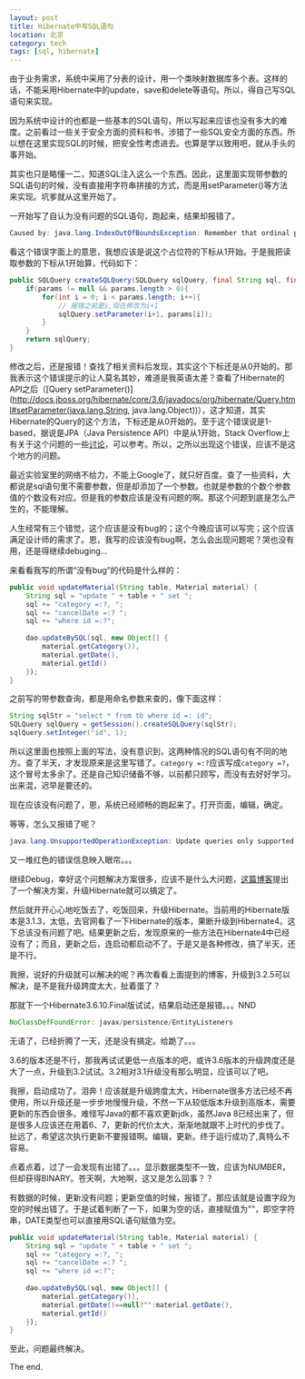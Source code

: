 ```yaml
---
layout: post
title: Hibernate中写SQL语句
location: 北京
category: tech
tags: [sql, hibernate]
---
```

由于业务需求，系统中采用了分表的设计，用一个类映射数据库多个表。这样的话，不能采用Hibernate中的update，save和delete等语句。所以，得自己写SQL语句来实现。

因为系统中设计的也都是一些基本的SQL语句，所以写起来应该也没有多大的难度。之前看过一些关于安全方面的资料和书，涉猎了一些SQL安全方面的东西。所以想在这里实现SQL的时候，把安全性考虑进去。也算是学以致用吧，就从手头的事开始。

其实也只是略懂一二，知道SQL注入这么一个东西。因此，这里面实现带参数的SQL语句的时候，没有直接用字符串拼接的方式，而是用setParameter()等方法来实现。坑爹就从这里开始了。

一开始写了自认为没有问题的SQL语句，跑起来，结果却报错了。

```java
Caused by: java.lang.IndexOutOfBoundsException: Remember that ordinal parameters are 1-based!
```

看这个错误字面上的意思，我想应该是说这个占位符的下标从1开始。于是我把读取参数的下标从1开始算，代码如下：

```java
public SQLQuery createSQLQuery(SQLQuery sqlQuery, final String sql, final Object[] params) {
    if(params != null && params.length > 0){
        for(int i = 0; i < params.length; i++){
            // 报错之前是i,现在修改为i+1
            sqlQuery.setParameter(i+1, params[i]);
        }
    }
    return sqlQuery;
}
```

修改之后，还是报错！查找了相关资料后发现，其实这个下标还是从0开始的。那我表示这个错误提示的让人莫名其妙，难道是我英语太差？查看了Hibernate的API之后（[Query setParameter()](http://docs.jboss.org/hibernate/core/3.6/javadocs/org/hibernate/Query.html#setParameter(java.lang.String, java.lang.Object))），这才知道，其实Hibernate的Query的这个方法，下标还是从0开始的。至于这个错误说是1-based，据说是JPA（Java Persistence API）中是从1开始，Stack Overflow上有关于这个问题的一些[讨论](http://stackoverflow.com/questions/3144235/jpa-hibernate-native-queries-do-not-recognize-parameters)，可以参考。所以，之所以出现这个错误，应该不是这个地方的问题。

最近实验室里的网络不给力，不能上Google了，就只好百度。查了一些资料，大都说是sql语句里不需要参数，但是却添加了一个参数。也就是参数的个数个参数值的个数没有对应。但是我的参数应该是没有问题的啊。那这个问题到底是怎么产生的，不能理解。

人生经常有三个错觉，这个应该是没有bug的；这个今晚应该可以写完；这个应该满足设计师的需求了。恩，我写的应该没有bug啊，怎么会出现问题呢？哭也没有用，还是得继续debuging...

来看看我写的所谓“没有bug”的代码是什么样的：

```java
public void updateMaterial(String table, Material material) {
    String sql = "update " + table + " set ";
    sql += "category =:?, ";
    sql += "cancelDate =:? ";
    sql += "where id =:?";
	
    dao.updateBySQL(sql, new Object[] {
        material.getCategory()),
        material.getDate(),
        material.getId()
    });
}
```

之前写的带参数查询，都是用命名参数来查的，像下面这样：

```java
String sqlStr = "select * from tb where id =: id";
SQLQuery sqlQuery = getSession().createSQLQuery(sqlStr);
sqlQuery.setInteger("id", 1);
```

所以这里面也按照上面的写法，没有意识到，这两种情况的SQL语句有不同的地方。查了半天，才发现原来是这里写错了。`category =:?`应该写成`category =?`，这个冒号太多余了。还是自己知识储备不够，以前都只顾写，而没有去好好学习。出来混，迟早是要还的。

现在应该没有问题了，恩，系统已经顺畅的跑起来了。打开页面，编辑，确定。

等等，怎么又报错了呢？

```java
java.lang.UnsupportedOperationException: Update queries only supported through HQ
```

又一堆红色的错误信息映入眼帘。。。

继续Debug，幸好这个问题解决方案很多，应该不是什么大问题，[这篇博客](http://blog.csdn.net/pengchang_1981/article/details/8245162)提出了一个解决方案，升级Hibernate就可以搞定了。

然后就开开心心地吃饭去了，吃饭回来，升级Hibernate。当前用的Hibernate版本是3.1.3，太低，去官网看了一下Hibernate的版本，果断升级到Hibernate4。这下总该没有问题了吧。结果更新之后，发现原来的一些方法在Hibernate4中已经没有了；而且，更新之后，连启动都启动不了。于是又是各种修改，搞了半天，还是不行。

我擦，说好的升级就可以解决的呢？再次看看上面提到的博客，升级到3.2.5可以解决，是不是我升级跨度太大，扯着蛋了？

那就下一个Hibernate3.6.10.Final版试试，结果启动还是报错。。。NND

```java
NoClassDefFoundError: javax/persistence/EntityListeners
```

无语了，已经折腾了一天，还是没有搞定。给跪了。。。

3.6的版本还是不行，那我再试试更低一点版本的吧，或许3.6版本的升级跨度还是大了一点，升级到3.2试试。3.2相对3.1升级没有那么明显，应该可以了吧。

我擦，启动成功了。泪奔！应该就是升级跨度太大，Hibernate很多方法已经不再使用，所以升级还是一步步地慢慢升级，不然一下从较低版本升级到高版本，需要更新的东西会很多。难怪写Java的都不喜欢更新jdk，虽然Java 8已经出来了，但是很多人应该还在用着6、7，更新的代价太大，渐渐地就跟不上时代的步伐了。扯远了，希望这次执行更新不要报错啊。编辑，更新。终于运行成功了,真特么不容易。

点着点着，过了一会发现有出错了。。。显示数据类型不一致，应该为NUMBER，但却获得BINARY。苍天啊，大地啊，这又是怎么回事？？

有数据的时候，更新没有问题；更新空值的时候，报错了。那应该就是设置字段为空的时候出错了。于是试着判断了一下，如果为空的话，直接赋值为""，即空字符串，DATE类型也可以直接用SQL语句赋值为空。

```java
public void updateMaterial(String table, Material material) {
    String sql = "update " + table + " set ";
    sql += "category =:?, ";
    sql += "cancelDate =:? ";
    sql += "where id =:?";
    
    dao.updateBySQL(sql, new Object[] {
        material.getCategory()),
        material.getDate()==null?"":material.getDate(),
        material.getId()
    });
}
```

至此，问题最终解决。

The end.
